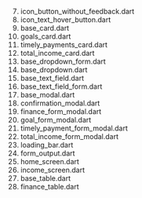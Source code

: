 7. icon_button_without_feedback.dart
8. icon_text_hover_button.dart
9. base_card.dart
10. goals_card.dart
11. timely_payments_card.dart
12. total_income_card.dart
13. base_dropdown_form.dart
14. base_dropdown.dart
15. base_text_field.dart
16. base_text_field_form.dart
17. base_modal.dart
18. confirmation_modal.dart
19. finance_form_modal.dart
20. goal_form_modal.dart
21. timely_payment_form_modal.dart
22. total_income_form_modal.dart
23. loading_bar.dart
24. form_output.dart
25. home_screen.dart
26. income_screen.dart
27. base_table.dart
28. finance_table.dart